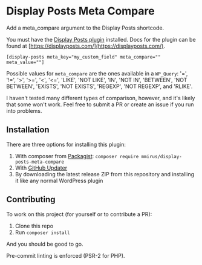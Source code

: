 # Display Posts Meta Compare

Add a meta_compare argument to the Display Posts shortcode.

You must have the [Display Posts plugin](https://wordpress.org/plugins/display-posts-shortcode/) installed. Docs for the plugin can be found at [https://displayposts.com/](https://displayposts.com/).

```
[display-posts meta_key="my_custom_field" meta_compare="" meta_value=""]
```

Possible values for `meta_compare` are the ones available in a `WP_Query`: '=', '!=', '>', '>=', '<', '<=', 'LIKE', 'NOT LIKE', 'IN', 'NOT IN', 'BETWEEN', 'NOT BETWEEN', 'EXISTS', 'NOT EXISTS', 'REGEXP', 'NOT REGEXP', and 'RLIKE'.

I haven't tested many different types of comparison, however, and it's likely that some won't work. Feel free to submit a PR or create an issue if you run into problems.

## Installation

There are three options for installing this plugin:

1. With composer from [Packagist](https://packagist.org/packages/mmirus/display-posts-meta-compare): `composer require mmirus/display-posts-meta-compare`
2. With [GitHub Updater](https://github.com/afragen/github-updater)
3. By downloading the latest release ZIP from this repository and installing it like any normal WordPress plugin

## Contributing

To work on this project (for yourself or to contribute a PR):

1. Clone this repo
2. Run `composer install`

And you should be good to go.

Pre-commit linting is enforced (PSR-2 for PHP).
